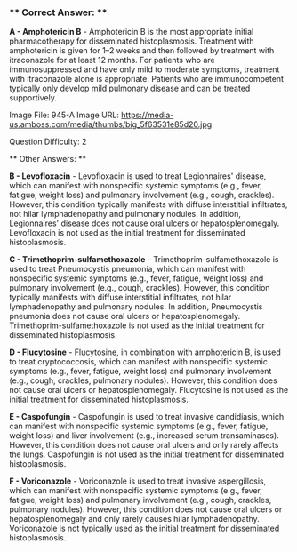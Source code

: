 ### ** Correct Answer: **

**A - Amphotericin B** - Amphotericin B is the most appropriate initial pharmacotherapy for disseminated histoplasmosis. Treatment with amphotericin is given for 1–2 weeks and then followed by treatment with itraconazole for at least 12 months. For patients who are immunosuppressed and have only mild to moderate symptoms, treatment with itraconazole alone is appropriate. Patients who are immunocompetent typically only develop mild pulmonary disease and can be treated supportively.

Image File: 945-A
Image URL: https://media-us.amboss.com/media/thumbs/big_5f63531e85d20.jpg

Question Difficulty: 2

** Other Answers: **

**B - Levofloxacin** - Levofloxacin is used to treat Legionnaires' disease, which can manifest with nonspecific systemic symptoms (e.g., fever, fatigue, weight loss) and pulmonary involvement (e.g., cough, crackles). However, this condition typically manifests with diffuse interstitial infiltrates, not hilar lymphadenopathy and pulmonary nodules. In addition, Legionnaires' disease does not cause oral ulcers or hepatosplenomegaly. Levofloxacin is not used as the initial treatment for disseminated histoplasmosis.

**C - Trimethoprim-sulfamethoxazole** - Trimethoprim-sulfamethoxazole is used to treat Pneumocystis pneumonia, which can manifest with nonspecific systemic symptoms (e.g., fever, fatigue, weight loss) and pulmonary involvement (e.g., cough, crackles). However, this condition typically manifests with diffuse interstitial infiltrates, not hilar lymphadenopathy and pulmonary nodules. In addition, Pneumocystis pneumonia does not cause oral ulcers or hepatosplenomegaly. Trimethoprim-sulfamethoxazole is not used as the initial treatment for disseminated histoplasmosis.

**D - Flucytosine** - Flucytosine, in combination with amphotericin B, is used to treat cryptococcosis, which can manifest with nonspecific systemic symptoms (e.g., fever, fatigue, weight loss) and pulmonary involvement (e.g., cough, crackles, pulmonary nodules). However, this condition does not cause oral ulcers or hepatosplenomegaly. Flucytosine is not used as the initial treatment for disseminated histoplasmosis.

**E - Caspofungin** - Caspofungin is used to treat invasive candidiasis, which can manifest with nonspecific systemic symptoms (e.g., fever, fatigue, weight loss) and liver involvement (e.g., increased serum transaminases). However, this condition does not cause oral ulcers and only rarely affects the lungs. Caspofungin is not used as the initial treatment for disseminated histoplasmosis.

**F - Voriconazole** - Voriconazole is used to treat invasive aspergillosis, which can manifest with nonspecific systemic symptoms (e.g., fever, fatigue, weight loss) and pulmonary involvement (e.g., cough, crackles, pulmonary nodules). However, this condition does not cause oral ulcers or hepatosplenomegaly and only rarely causes hilar lymphadenopathy. Voriconazole is not typically used as the initial treatment for disseminated histoplasmosis.

